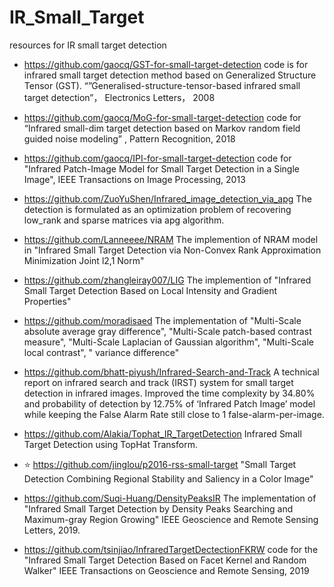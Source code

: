 # IR_Small_Target
resources for IR small target detection

- https://github.com/gaocq/GST-for-small-target-detection
code is for infrared small target detection method based on Generalized Structure Tensor (GST). “”Generalised-structure-tensor-based infrared small target detection”， Electronics Letters， 2008
- https://github.com/gaocq/MoG-for-small-target-detection
code for “Infrared small-dim target detection based on Markov random field guided noise modeling” , Pattern Recognition, 2018
- https://github.com/gaocq/IPI-for-small-target-detection
code for "Infrared Patch-Image Model for Small Target Detection in a Single Image", IEEE Transactions on Image Processing, 2013
- https://github.com/ZuoYuShen/Infrared_image_detection_via_apg
The detection is formulated as an optimization problem of recovering low_rank and sparse matrices via apg algorithm.

- https://github.com/Lanneeee/NRAM
The implemention of NRAM model in "Infrared Small Target Detection via Non-Convex Rank Approximation Minimization Joint l2,1 Norm" 
  
- https://github.com/zhangleiray007/LIG
The implemention of "Infrared Small Target Detection Based on Local Intensity and Gradient Properties"
  
- https://github.com/moradisaed
The implementation of "Multi-Scale absolute average gray difference", "Multi-Scale patch-based contrast measure", "Multi-Scale Laplacian of Gaussian algorithm", "Multi-Scale local contrast", " variance difference"
  
- https://github.com/bhatt-piyush/Infrared-Search-and-Track
A technical report on infrared search and track (IRST) system for small target detection in infrared images.
Improved the time complexity by 34.80% and probability of detection by 12.75% of ‘Infrared Patch Image’ model while keeping the False Alarm Rate still close to 1 false-alarm-per-image.

- https://github.com/Alakia/Tophat_IR_TargetDetection
Infrared Small Target Detection using TopHat Transform.

- :star: https://github.com/jinglou/p2016-rss-small-target 
 "Small Target Detection Combining Regional Stability and Saliency in a Color Image"

- https://github.com/Suqi-Huang/DensityPeaksIR
The implementation of "Infrared Small Target Detection by Density Peaks Searching and Maximum-gray Region Growing"  IEEE Geoscience and Remote Sensing Letters, 2019.

- https://github.com/tsinjiao/InfraredTargetDectectionFKRW
code for the "Infrared Small Target Detection Based on Facet Kernel and Random Walker"   IEEE Transactions on Geoscience and Remote Sensing, 2019
